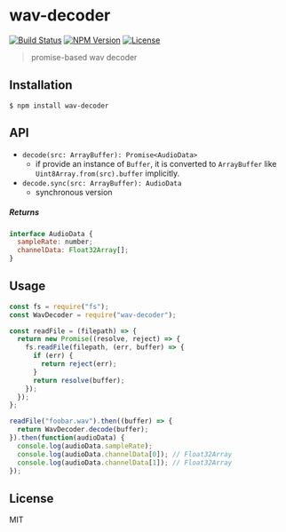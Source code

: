 # wav-decoder
[![Build Status](https://img.shields.io/travis/mohayonao/wav-decoder.svg?style=flat-square)](https://travis-ci.org/mohayonao/wav-decoder)
[![NPM Version](https://img.shields.io/npm/v/wav-decoder.svg?style=flat-square)](https://www.npmjs.org/package/wav-decoder)
[![License](https://img.shields.io/badge/license-MIT-brightgreen.svg?style=flat-square)](https://mohayonao.mit-license.org/)

> promise-based wav decoder

## Installation

```
$ npm install wav-decoder
```

## API

- `decode(src: ArrayBuffer): Promise<AudioData>`
  - if provide an instance of `Buffer`, it is converted to `ArrayBuffer` like `Uint8Array.from(src).buffer` implicitly.
- `decode.sync(src: ArrayBuffer): AudioData`
  - synchronous version

##### Returns

```js
interface AudioData {
  sampleRate: number;
  channelData: Float32Array[];
}
```

## Usage

```js
const fs = require("fs");
const WavDecoder = require("wav-decoder");

const readFile = (filepath) => {
  return new Promise((resolve, reject) => {
    fs.readFile(filepath, (err, buffer) => {
      if (err) {
        return reject(err);
      }
      return resolve(buffer);
    });
  });
};

readFile("foobar.wav").then((buffer) => {
  return WavDecoder.decode(buffer);
}).then(function(audioData) {
  console.log(audioData.sampleRate);
  console.log(audioData.channelData[0]); // Float32Array
  console.log(audioData.channelData[1]); // Float32Array
});
```

## License
MIT
